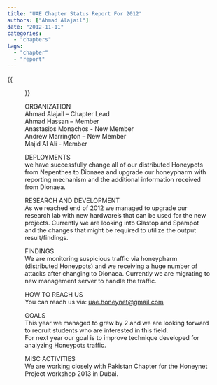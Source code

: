 ```yaml
---
title: "UAE Chapter Status Report For 2012"
authors: ["Ahmad Alajail"]
date: "2012-11-11"
categories: 
  - "chapters"
tags: 
  - "chapter"
  - "report"
---
```

{{<figure src="images/banner.png" alt="Banner" width="50%">}}

ORGANIZATION  
Ahmad Alajail – Chapter Lead  
Ahmad Hassan – Member  
Anastasios Monachos - New Member  
Andrew Marrington – New Member  
Majid Al Ali - Member  
  
DEPLOYMENTS  
we have successfully change all of our distributed Honeypots from Nepenthes to Dionaea and upgrade our honeypharm with reporting mechanism and the additional information received from Dionaea.  
  
RESEARCH AND DEVELOPMENT  
As we reached end of 2012 we managed to upgrade our research lab with new hardware’s that can be used for the new projects. Currently we are looking into Glastop and Spampot and the changes that might be required to utilize the output result/findings.  
  
FINDINGS  
We are monitoring suspicious traffic via honeypharm (distributed Honeypots) and we receiving a huge number of attacks after changing to Dionaea. Currently we are migrating to new management server to handle the traffic.  
  
HOW TO REACH US  
You can reach us via: uae.honeynet@gmail.com  
  
GOALS  
This year we managed to grew by 2 and we are looking forward to recruit students who are interested in this field.  
For next year our goal is to improve technique developed for analyzing Honeypots traffic.  
  
MISC ACTIVITIES  
We are working closely with Pakistan Chapter for the Honeynet Project workshop 2013 in Dubai.

